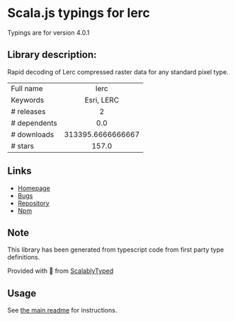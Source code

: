 
# Scala.js typings for lerc

Typings are for version 4.0.1

## Library description:
Rapid decoding of Lerc compressed raster data for any standard pixel type.

|                    |                 |
| ------------------ | :-------------: |
| Full name          | lerc |
| Keywords           | Esri, LERC |
| # releases         | 2 |
| # dependents       | 0.0 |
| # downloads        | 313395.6666666667 |
| # stars            | 157.0 |

## Links
- [Homepage](https://github.com/Esri/lerc)
- [Bugs](https://github.com/esri/lerc/issues)
- [Repository](https://github.com/Esri/lerc)
- [Npm](https://www.npmjs.com/package/lerc)
    


## Note
This library has been generated from typescript code from first party type definitions.

Provided with :purple_heart: from [ScalablyTyped](https://github.com/oyvindberg/ScalablyTyped)

## Usage
See [the main readme](../../readme.md) for instructions.


